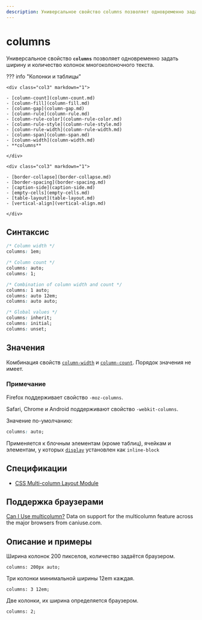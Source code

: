 ```yaml
---
description: Универсальное свойство columns позволяет одновременно задать ширину и количество колонок многоколоночного текста
---
```


# columns

Универсальное свойство **`columns`** позволяет одновременно задать ширину и количество колонок многоколоночного текста.

??? info "Колонки и таблицы"

    <div class="col3" markdown="1">

    - [column-count](column-count.md)
    - [column-fill](column-fill.md)
    - [column-gap](column-gap.md)
    - [column-rule](column-rule.md)
    - [column-rule-color](column-rule-color.md)
    - [column-rule-style](column-rule-style.md)
    - [column-rule-width](column-rule-width.md)
    - [column-span](column-span.md)
    - [column-width](column-width.md)
    - **columns**

    </div>

    <div class="col3" markdown="1">

    - [border-collapse](border-collapse.md)
    - [border-spacing](border-spacing.md)
    - [caption-side](caption-side.md)
    - [empty-cells](empty-cells.md)
    - [table-layout](table-layout.md)
    - [vertical-align](vertical-align.md)

    </div>

## Синтаксис

```css
/* Column width */
columns: 1em;

/* Column count */
columns: auto;
columns: 1;

/* Combination of column width and count */
columns: 1 auto;
columns: auto 12em;
columns: auto auto;

/* Global values */
columns: inherit;
columns: initial;
columns: unset;
```

## Значения

Комбинация свойств [`column-width`](column-width.md) и [`column-count`](column-count.md). Порядок значения не имеет.

### Примечание

Firefox поддерживает свойство `-moz-columns`.

Safari, Chrome и Android поддерживают свойство `-webkit-columns`.

Значение по-умолчанию:

```css
columns: auto;
```

Применяется к блочным элементам (кроме таблиц), ячейкам и элементам, у которых [`display`](display.md) установлен как `inline-block`

## Спецификации

- [CSS Multi-column Layout Module](http://dev.w3.org/csswg/css3-multicol/#columns)

## Поддержка браузерами

<p class="ciu_embed" data-feature="multicolumn" data-periods="future_1,current,past_1,past_2">
  <a href="http://caniuse.com/#feat=multicolumn">Can I Use multicolumn?</a> Data on support for the multicolumn feature across the major browsers from caniuse.com.
</p>

## Описание и примеры

Ширина колонок 200 пикселов, количество задаётся браузером.

```
columns: 200px auto;
```

Три колонки минимальной ширины 12em каждая.

```
columns: 3 12em;
```

Две колонки, их ширина определяется браузером.

```
columns: 2;
```
